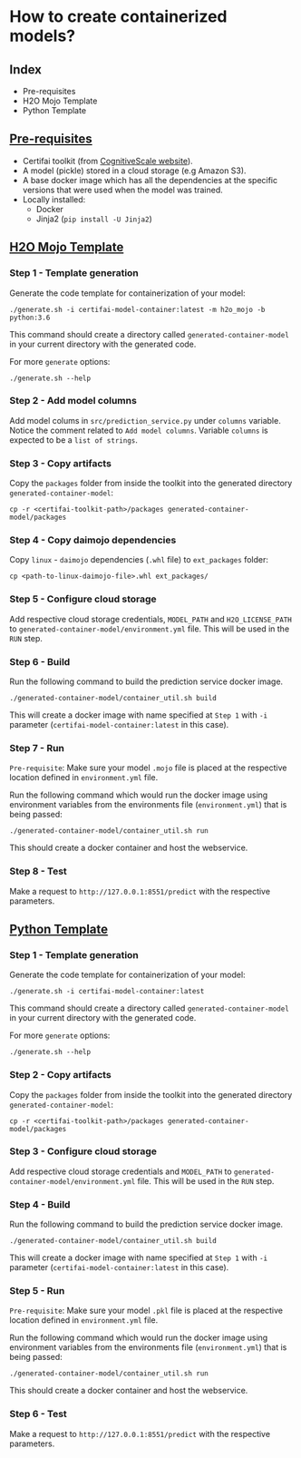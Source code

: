 # How to create containerized models?

## Index
- Pre-requisites
- H2O Mojo Template
- Python Template


## [Pre-requisites](#pre-req)

- Certifai toolkit (from [CognitiveScale website](https://www.cognitivescale.com/try-certifai/)).
- A model (pickle) stored in a cloud storage (e.g Amazon S3).
- A base docker image which has all the dependencies at the specific versions that were used when the model was trained.
- Locally installed:
    - Docker
    - Jinja2 (`pip install -U Jinja2`)


## [H2O Mojo Template](#h2o-mojo-template)
### Step 1 - Template generation

Generate the code template for containerization of your model:
```
./generate.sh -i certifai-model-container:latest -m h2o_mojo -b python:3.6
```

This command should create a directory called `generated-container-model` in your current directory with the generated code.

For more `generate` options:
```
./generate.sh --help
```

### Step 2 - Add model columns
Add model colums in `src/prediction_service.py` under `columns` variable. Notice the comment related to `Add model columns`.
Variable `columns` is expected to be a `list of strings`.

### Step 3 - Copy artifacts
Copy the `packages` folder from inside the toolkit into the generated directory `generated-container-model`:

```
cp -r <certifai-toolkit-path>/packages generated-container-model/packages
```

### Step 4 - Copy daimojo dependencies
Copy `linux` - `daimojo` dependencies (`.whl` file) to `ext_packages` folder:

```
cp <path-to-linux-daimojo-file>.whl ext_packages/
```

### Step 5 - Configure cloud storage
Add respective cloud storage credentials, `MODEL_PATH` and `H2O_LICENSE_PATH` to `generated-container-model/environment.yml` file. This will be used in the `RUN` step.

### Step 6 - Build
Run the following command to build the prediction service docker image.

```
./generated-container-model/container_util.sh build
```

This will create a docker image with name specified at `Step 1` with `-i` parameter (`certifai-model-container:latest` in this case).

### Step 7 - Run
`Pre-requisite`: Make sure your model `.mojo` file is placed at the respective location defined in `environment.yml` file.

Run the following command which would run the docker image using environment variables from the environments file (`environment.yml`) that is being passed:

```
./generated-container-model/container_util.sh run
```

This should create a docker container and host the webservice.

### Step 8 - Test
Make a request to `http://127.0.0.1:8551/predict` with the respective parameters.

## [Python Template](#python-template)
### Step 1 - Template generation

Generate the code template for containerization of your model:
```
./generate.sh -i certifai-model-container:latest
```

This command should create a directory called `generated-container-model` in your current directory with the generated code.

For more `generate` options:
```
./generate.sh --help
```

### Step 2 - Copy artifacts
Copy the `packages` folder from inside the toolkit into the generated directory `generated-container-model`:

```
cp -r <certifai-toolkit-path>/packages generated-container-model/packages
```

### Step 3 - Configure cloud storage
Add respective cloud storage credentials and `MODEL_PATH` to `generated-container-model/environment.yml` file. This will be used in the `RUN` step.

### Step 4 - Build
Run the following command to build the prediction service docker image.

```
./generated-container-model/container_util.sh build
```

This will create a docker image with name specified at `Step 1` with `-i` parameter (`certifai-model-container:latest` in this case).

### Step 5 - Run
`Pre-requisite`: Make sure your model `.pkl` file is placed at the respective location defined in `environment.yml` file.

Run the following command which would run the docker image using environment variables from the environments file (`environment.yml`) that is being passed:

```
./generated-container-model/container_util.sh run
```

This should create a docker container and host the webservice.

### Step 6 - Test
Make a request to `http://127.0.0.1:8551/predict` with the respective parameters.
